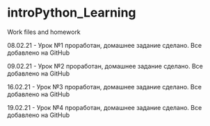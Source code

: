 # introPython_Learning
Work files and homework

08.02.21 - Урок №1 проработан, домашнее задание сделано. Все добавлено на GitHub

09.02.21 - Урок №2 проработан, домашнее задание сделано. Все добавлено на GitHub

16.02.21 - Урок №3 проработан, домашнее задание сделано. Все добавлено на GitHub

19.02.21 - Урок №4 проработан, домашнее задание сделано. Все добавлено на GitHub
